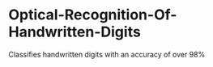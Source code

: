 # Optical-Recognition-Of-Handwritten-Digits
Classifies handwritten digits with an accuracy of over 98%
